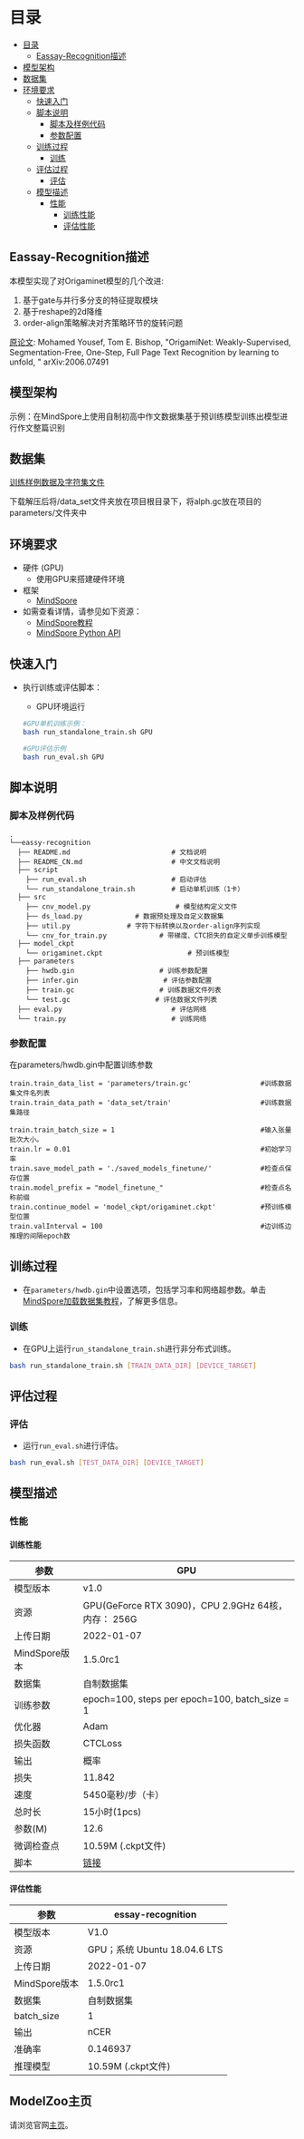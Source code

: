 # 目录

<!-- TOC -->

- [目录](#目录)
    - [Eassay-Recognition描述](#eassay-recognition描述)
- [模型架构](#模型架构)
- [数据集](#数据集)
- [环境要求](#环境要求)
    - [快速入门](#快速入门)
    - [脚本说明](#脚本说明)
        - [脚本及样例代码](#脚本及样例代码)
        - [参数配置](#参数配置)
    - [训练过程](#训练过程)
        - [训练](#训练)
    - [评估过程](#评估过程)
        - [评估](#评估)
    - [模型描述](#模型描述)
        - [性能](#性能)
            - [训练性能](#训练性能)
            - [评估性能](#评估性能)

<!-- /TOC -->

## Eassay-Recognition描述

本模型实现了对Origaminet模型的几个改进:

1. 基于gate与并行多分支的特征提取模块
2. 基于reshape的2d降维
3. order-align策略解决对齐策略环节的旋转问题

[原论文](https://arxiv.org/abs/2006.07491): Mohamed Yousef, Tom E. Bishop, "OrigamiNet: Weakly-Supervised, Segmentation-Free, One-Step, Full Page Text Recognition by learning to unfold, " arXiv:2006.07491

## 模型架构

示例：在MindSpore上使用自制初高中作文数据集基于预训练模型训练出模型进行作文整篇识别

## 数据集

[训练样例数据及字符集文件](https://github.com/IntuitionMachines/OrigamiNet#IAM)

下载解压后将/data_set文件夹放在项目根目录下，将alph.gc放在项目的parameters/文件夹中

## 环境要求

- 硬件 (GPU)
    - 使用GPU来搭建硬件环境
- 框架
    - [MindSpore](https://gitee.com/mindspore/mindspore)
- 如需查看详情，请参见如下资源：
    - [MindSpore教程](https://www.mindspore.cn/tutorials/zh-CN/master/index.html)
    - [MindSpore Python API](https://www.mindspore.cn/docs/api/zh-CN/master/index.html)

## 快速入门

- 执行训练或评估脚本：
    - GPU环境运行

    ```bash
    #GPU单机训练示例：
    bash run_standalone_train.sh GPU

    #GPU评估示例
    bash run_eval.sh GPU
    ```

## 脚本说明

### 脚本及样例代码

```text
.
└──eassy-recognition
  ├── README.md                         # 文档说明
  ├── README_CN.md                      # 中文文档说明
  ├── script
    ├── run_eval.sh                     # 启动评估
    └── run_standalone_train.sh         # 启动单机训练（1卡）
  ├── src
    ├── cnv_model.py                     # 模型结构定义文件
    ├── ds_load.py             # 数据预处理及自定义数据集
    ├── util.py              # 字符下标转换以及order-align序列实现
    └── cnv_for_train.py             # 带梯度、CTC损失的自定义单步训练模型
  ├── model_ckpt
    └── origaminet.ckpt                     # 预训练模型
  ├── parameters
    ├── hwdb.gin                     # 训练参数配置
    ├── infer.gin                     # 评估参数配置
    ├── train.gc                     # 训练数据文件列表
    └── test.gc                     # 评估数据文件列表
  ├── eval.py                           # 评估网络
  └── train.py                          # 训练网络
```

### 参数配置

在parameters/hwdb.gin中配置训练参数

```text
train.train_data_list = 'parameters/train.gc'                 #训练数据集文件名列表
train.train_data_path = 'data_set/train'                      #训练数据集路径

train.train_batch_size = 1                                    #输入张量批次大小。
train.lr = 0.01                                               #初始学习率
train.save_model_path = './saved_models_finetune/'            #检查点保存位置
train.model_prefix = "model_finetune_"                        #检查点名称前缀
train.continue_model = 'model_ckpt/origaminet.ckpt'           #预训练模型位置
train.valInterval = 100                                       #边训练边推理的间隔epoch数
```

## 训练过程

- 在`parameters/hwdb.gin`中设置选项，包括学习率和网络超参数。单击[MindSpore加载数据集教程](https://www.mindspore.cn/tutorials/zh-CN/master/advanced/dataset.html)，了解更多信息。

### 训练

- 在GPU上运行`run_standalone_train.sh`进行非分布式训练。

``` bash
bash run_standalone_train.sh [TRAIN_DATA_DIR] [DEVICE_TARGET]
```

## 评估过程

### 评估

- 运行`run_eval.sh`进行评估。

``` bash
bash run_eval.sh [TEST_DATA_DIR] [DEVICE_TARGET]
```

## 模型描述

### 性能

#### 训练性能

| 参数                 |   GPU |
| -------------------------- |---------------------------------- |
| 模型版本              | v1.0 |
| 资源                   | GPU(GeForce RTX 3090)，CPU 2.9GHz 64核，内存： 256G
| 上传日期              | 2022-01-07 |
| MindSpore版本          | 1.5.0rc1       |
| 数据集                    | 自制数据集 |
| 训练参数        | epoch=100, steps per epoch=100, batch_size = 1  |
| 优化器                  | Adam |
| 损失函数             | CTCLoss |
| 输出                    | 概率 |
| 损失                       | 11.842  |
| 速度                      | 5450毫秒/步（卡）|
| 总时长                 | 15小时(1pcs)|
| 参数(M)             | 12.6 |
| 微调检查点 | 10.59M (.ckpt文件) |
| 脚本                    | [链接](https://gitee.com/mindspore/models/tree/master/official/cv/essay-recogination) |

#### 评估性能

| 参数          | essay-recognition                     |
| ------------------- | --------------------------- |
| 模型版本       | V1.0                        |
| 资源            |GPU；系统 Ubuntu 18.04.6 LTS                 |
| 上传日期       | 2022-01-07 |
| MindSpore版本   | 1.5.0rc1                 |
| 数据集             | 自制数据集                     |
| batch_size          | 1                          |
| 输出             | nCER                         |
| 准确率            | 0.146937                     |
| 推理模型 | 10.59M (.ckpt文件)          |

## ModelZoo主页

请浏览官网[主页](https://gitee.com/mindspore/models)。
